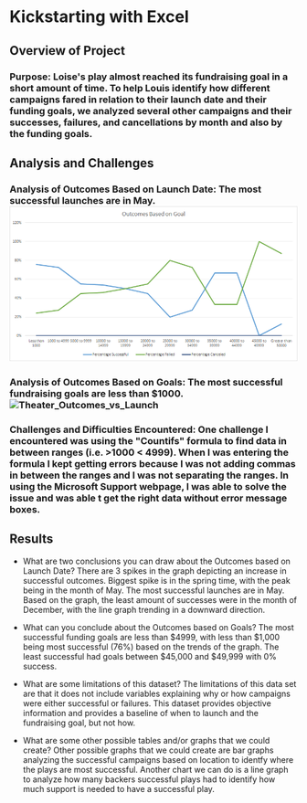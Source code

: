 # Kickstarting with Excel

## Overview of Project

### Purpose: Loise's play almost reached its fundraising goal in a short amount of time. To help Louis identify how different campaigns fared in relation to their launch date and their funding goals, we analyzed several other campaigns and their successes, failures, and cancellations by month and also by the funding goals.

## Analysis and Challenges

### Analysis of Outcomes Based on Launch Date: The most successful launches are in May. ![Outcomes_vs_Goals](https://github.com/becca0316/Kickstarter_Challenge/blob/main/Resources/Outcomes_vs_Goals.png)  

### Analysis of Outcomes Based on Goals: The most successful fundraising goals are less than $1000. ![Theater_Outcomes_vs_Launch](file:///C:/Users/antho/OneDrive/Desktop/Class%20Folder/Resources/Theater_Outcomes_vs_Launch.png)

### Challenges and Difficulties Encountered: One challenge I encountered was using the "Countifs" formula to find data in between ranges (i.e. >1000 < 4999). When I was entering the formula I kept getting errors because I was not adding commas in between the ranges and I was not separating the ranges. In using the Microsoft Support webpage, I was able to solve the issue and was able t get the right data without error message boxes.  

## Results

- What are two conclusions you can draw about the Outcomes based on Launch Date? There are 3 spikes in the graph depicting an increase in successful outcomes. Biggest spike is in the spring time, with the peak being in the month of May. The most successful launches are in May. Based on the graph, the least amount of successes were in the month of December, with the line graph trending in a downward direction.

- What can you conclude about the Outcomes based on Goals? The most successful funding goals are less than $4999, with less than $1,000 being most successful (76%) based on the trends of the graph. The least successful had goals between $45,000 and $49,999 with 0% success. 

- What are some limitations of this dataset? The limitations of this data set are that it does not include variables explaining why or how campaigns were either successful or failures. This dataset provides objective information and provides a baseline of when to launch and the fundraising goal, but not how.

- What are some other possible tables and/or graphs that we could create? Other possible graphs that we could create are bar graphs analyzing the successful campaigns based on location to identfy where the plays are most successful. Another chart we can do is a line graph to analyze how many backers successful plays had to identify how much support is needed to have a successful play.
